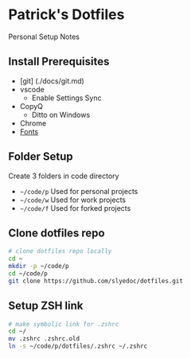 # Patrick's Dotfiles

Personal Setup Notes

## Install Prerequisites

- [git] (./docs/git.md)
- vscode
  - Enable Settings Sync
- CopyQ
  - Ditto on Windows
- Chrome
- [Fonts](./docs/fonts.md)

## Folder Setup

Create 3 folders in code directory

- ```~/code/p``` Used for personal projects
- ```~/code/w``` Used for work projects
- ```~/code/f``` Used for forked projects

## Clone dotfiles repo

```bash
# clone dotfiles repo locally
cd ~
mkdir -p ~/code/p
cd ~/code/p
git clone https://github.com/slyedoc/dotfiles.git
```

## Setup ZSH link

```bash
# make symbolic link for .zshrc
cd ~/
mv .zshrc .zshrc.old
ln -s ~/code/p/dotfiles/.zshrc ~/.zshrc
```
